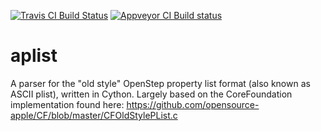 [![Travis CI Build Status](https://travis-ci.org/fonttools/aplist.svg?branch=master)](https://travis-ci.org/fonttools/aplist)
[![Appveyor CI Build status](https://ci.appveyor.com/api/projects/status/ymkdjlkd60gnp2w2/branch/master?svg=true)](https://ci.appveyor.com/project/fonttools/aplist/branch/master)

# aplist

A parser for the "old style" OpenStep property list format (also known as ASCII
plist), written in Cython.
Largely based on the CoreFoundation implementation found here:
https://github.com/opensource-apple/CF/blob/master/CFOldStylePList.c
